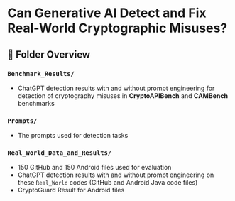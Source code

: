 # Can Generative AI Detect and Fix Real-World Cryptographic Misuses?

## 📂 Folder Overview  

### `Benchmark_Results/`  
- ChatGPT detection results with and without prompt engineering for detection of cryptography misuses in **CryptoAPIBench** and **CAMBench** benchmarks 

### `Prompts/`  
- The prompts used for detection tasks  

### `Real_World_Data_and_Results/`  
- 150 GitHub and 150 Android files used for evaluation  
- ChatGPT detection results with and without prompt engineering on these `Real_World` codes (GitHub and Android Java code files)
- CryptoGuard Result for Android files

